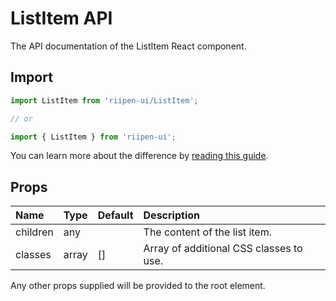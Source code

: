 <!--- This documentation is automatically generated, do not try to edit it. -->

# ListItem API

<p class="description">The API documentation of the ListItem React component.</p>

## Import

```js
import ListItem from 'riipen-ui/ListItem';

// or

import { ListItem } from 'riipen-ui';
```

You can learn more about the difference by [reading this guide](/guides/bundle-size).

## Props

| Name | Type | Default | Description |
|:-----|:-----|:--------|:------------|
| <span class="prop-name">children</span> | <span class="prop-type">any</span> |  | The content of the list item. |
| <span class="prop-name">classes</span> | <span class="prop-type">array</span> | <span class="prop-default">[]</span> | Array of additional CSS classes to use. |


Any other props supplied will be provided to the root element.